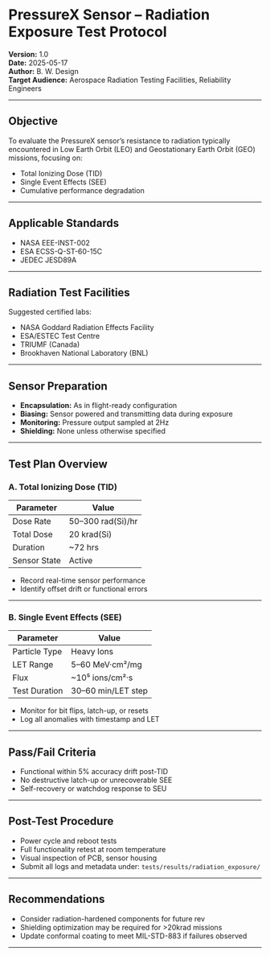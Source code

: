 # PressureX Sensor – Radiation Exposure Test Protocol

**Version:** 1.0  
**Date:** 2025-05-17  
**Author:** B. W. Design  
**Target Audience:** Aerospace Radiation Testing Facilities, Reliability Engineers

---

## Objective

To evaluate the PressureX sensor’s resistance to radiation typically encountered in Low Earth Orbit (LEO) and Geostationary Earth Orbit (GEO) missions, focusing on:

- Total Ionizing Dose (TID)
- Single Event Effects (SEE)
- Cumulative performance degradation

---

## Applicable Standards

- NASA EEE-INST-002
- ESA ECSS-Q-ST-60-15C
- JEDEC JESD89A

---

## Radiation Test Facilities

Suggested certified labs:

- NASA Goddard Radiation Effects Facility
- ESA/ESTEC Test Centre
- TRIUMF (Canada)
- Brookhaven National Laboratory (BNL)

---

## Sensor Preparation

- **Encapsulation:** As in flight-ready configuration
- **Biasing:** Sensor powered and transmitting data during exposure
- **Monitoring:** Pressure output sampled at 2Hz
- **Shielding:** None unless otherwise specified

---

## Test Plan Overview

### A. Total Ionizing Dose (TID)

| Parameter     | Value             |
|---------------|------------------|
| Dose Rate     | 50–300 rad(Si)/hr |
| Total Dose    | 20 krad(Si)       |
| Duration      | ~72 hrs           |
| Sensor State  | Active            |

- Record real-time sensor performance
- Identify offset drift or functional errors

---

### B. Single Event Effects (SEE)

| Parameter         | Value              |
|-------------------|-------------------|
| Particle Type     | Heavy Ions         |
| LET Range         | 5–60 MeV·cm²/mg    |
| Flux              | ~10⁵ ions/cm²·s    |
| Test Duration     | 30–60 min/LET step |

- Monitor for bit flips, latch-up, or resets
- Log all anomalies with timestamp and LET

---

## Pass/Fail Criteria

- Functional within 5% accuracy drift post-TID
- No destructive latch-up or unrecoverable SEE
- Self-recovery or watchdog response to SEU

---

## Post-Test Procedure

- Power cycle and reboot tests
- Full functionality retest at room temperature
- Visual inspection of PCB, sensor housing
- Submit all logs and metadata under:
  `tests/results/radiation_exposure/`

---

## Recommendations

- Consider radiation-hardened components for future rev
- Shielding optimization may be required for >20krad missions
- Update conformal coating to meet MIL-STD-883 if failures observed

---
